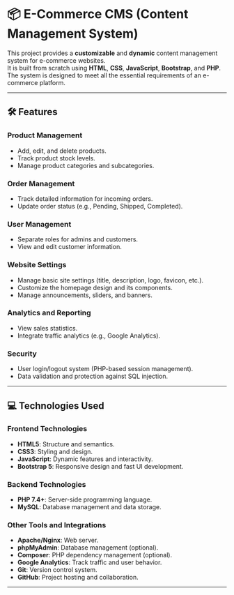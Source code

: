 # 📦 E-Commerce CMS (Content Management System)

This project provides a **customizable** and **dynamic** content management system for e-commerce websites.  
It is built from scratch using **HTML**, **CSS**, **JavaScript**, **Bootstrap**, and **PHP**.  
The system is designed to meet all the essential requirements of an e-commerce platform.

---

## 🛠️ Features

### Product Management
- Add, edit, and delete products.
- Track product stock levels.
- Manage product categories and subcategories.

### Order Management
- Track detailed information for incoming orders.
- Update order status (e.g., Pending, Shipped, Completed).

### User Management
- Separate roles for admins and customers.
- View and edit customer information.

### Website Settings
- Manage basic site settings (title, description, logo, favicon, etc.).
- Customize the homepage design and its components.
- Manage announcements, sliders, and banners.

### Analytics and Reporting
- View sales statistics.
- Integrate traffic analytics (e.g., Google Analytics).

### Security
- User login/logout system (PHP-based session management).
- Data validation and protection against SQL injection.

---

## 💻 Technologies Used

### Frontend Technologies
- **HTML5**: Structure and semantics.
- **CSS3**: Styling and design.
- **JavaScript**: Dynamic features and interactivity.
- **Bootstrap 5**: Responsive design and fast UI development.

### Backend Technologies
- **PHP 7.4+**: Server-side programming language.
- **MySQL**: Database management and data storage.

### Other Tools and Integrations
- **Apache/Nginx**: Web server.
- **phpMyAdmin**: Database management (optional).
- **Composer**: PHP dependency management (optional).
- **Google Analytics**: Track traffic and user behavior.
- **Git**: Version control system.
- **GitHub**: Project hosting and collaboration.

---
